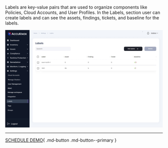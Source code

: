 

Labels are key-value pairs that are used to organize components like Policies, Cloud Accounts, and User Profiles. In the Labels, section user can create labels and can see the assets, findings, tickets, and baseline for the labels.

![](images/Labels-1.jpg)

- - -
[SCHEDULE DEMO](https://www.accuknox.com/contact-us){ .md-button .md-button--primary }